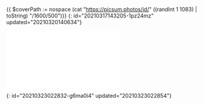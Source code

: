 {{ $coverPath := nospace (cat "https://picsum.photos/id/" ((randInt 1 1083) | toString) "/1600/500")}}
{: id="20210317143205-1pz24mz" updated="20210320140634"}

<iframe src="{{$coverPath}}" scrolling="no" border="0" frameborder="no" framespacing="0"></iframe>

{: id="20210323022832-g6ma0i4" updated="20210323022854"}